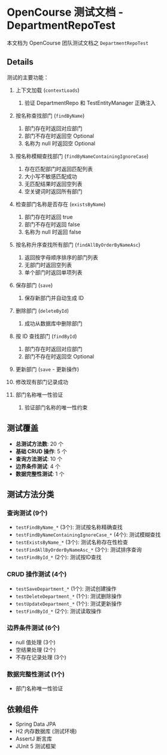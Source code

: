 # OpenCourse 测试文档 - DepartmentRepoTest

本文档为 OpenCourse 团队测试文档之 `DepartmentRepoTest`

## Details

测试的主要功能：

1. 上下文加载 (`contextLoads`)
   1. 验证 DepartmentRepo 和 TestEntityManager 正确注入

2. 按名称查找部门 (`findByName`)
   1. 部门存在时返回对应部门
   2. 部门不存在时返回空 Optional
   3. 名称为 null 时返回空 Optional

3. 按名称模糊查找部门 (`findByNameContainingIgnoreCase`)
   1. 存在匹配部门时返回匹配列表
   2. 大小写不敏感匹配成功
   3. 无匹配结果时返回空列表
   4. 空关键词时返回所有部门

4. 检查部门名称是否存在 (`existsByName`)
   1. 部门存在时返回 true
   2. 部门不存在时返回 false
   3. 名称为 null 时返回 false

5. 按名称升序查找所有部门 (`findAllByOrderByNameAsc`)
   1. 返回按字母顺序排序的部门列表
   2. 无部门时返回空列表
   3. 单个部门时返回单项列表

6. 保存部门 (`save`)
   1. 保存新部门并自动生成 ID

7. 删除部门 (`deleteById`)
   1. 成功从数据库中删除部门

8. 按 ID 查找部门 (`findById`)
   1. 部门存在时返回对应部门
   2. 部门不存在时返回空 Optional

9.  更新部门 (`save` - 更新操作)
   1. 修改现有部门记录成功

10. 部门名称唯一性验证
    1. 验证部门名称的唯一性约束

## 测试覆盖

- **总测试方法数**: 20 个
- **基础 CRUD 操作**: 5 个
- **查询方法测试**: 10 个
- **边界条件测试**: 4 个
- **数据完整性测试**: 1 个

## 测试方法分类

### 查询测试 (9个)

- `testFindByName_*` (3个): 测试按名称精确查找
- `testFindByNameContainingIgnoreCase_*` (4个): 测试模糊查找
- `testExistsByName_*` (3个): 测试名称存在性检查
- `testFindAllByOrderByNameAsc_*` (3个): 测试排序查询
- `testFindById_*` (2个): 测试按ID查找

### CRUD 操作测试 (4个)

- `testSaveDepartment_*` (1个): 测试创建操作
- `testDeleteDepartment_*` (1个): 测试删除操作
- `testUpdateDepartment_*` (1个): 测试更新操作
- `testFindById_*` (2个): 测试读取操作

### 边界条件测试 (6个)

- null 值处理 (3个)
- 空结果处理 (2个)
- 不存在记录处理 (3个)

### 数据完整性测试 (1个)

- 部门名称唯一性验证

## 依赖组件

- Spring Data JPA
- H2 内存数据库 (测试环境)
- AssertJ 断言库
- JUnit 5 测试框架
